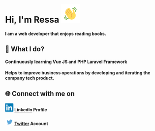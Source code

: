 # Hi, I'm Ressa <img src="/images/wave.gif" width="60px">
#### I am a web developer that enjoys reading books.
## 🌱 What I do?
#### Continuously learning Vue JS and PHP Laravel Framework
#### Helps to improve business operations by developing and iterating the company tech product.
## 🌐 Connect with me on
#### <img src="/images/linkedin.png" width="30px">[LinkedIn](https://www.linkedin.com/in/ressa-nova-magbanua-3a7850172/) Profile
#### <img src="/images/twitter.jpg" width="30px">[Twitter](https://twitter.com/MagbanuaRessa) Account
